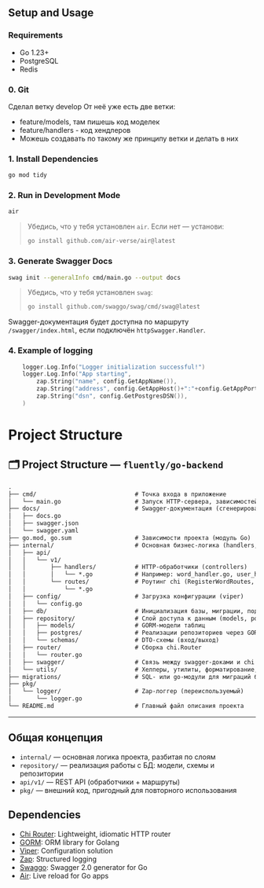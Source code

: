 ## Setup and Usage

### Requirements

- Go 1.23+
- PostgreSQL
- Redis

### 0. Git

Сделал ветку develop
От неё уже есть две ветки:
- feature/models, там пишешь код моделек
- feature/handlers - код хендлеров
- Можешь создавать по такому же принципу ветки и делать в них

### 1. Install Dependencies

```bash
go mod tidy
```

### 2. Run in Development Mode

```bash
air
```

> Убедись, что у тебя установлен `air`. Если нет — установи:
> ```bash
> go install github.com/air-verse/air@latest
> ```

### 3. Generate Swagger Docs

```bash
swag init --generalInfo cmd/main.go --output docs
```

> Убедись, что у тебя установлен `swag`:
> ```bash
> go install github.com/swaggo/swag/cmd/swag@latest
> ```

Swagger-документация будет доступна по маршруту `/swagger/index.html`, если подключён `httpSwagger.Handler`.

### 4. Example of logging

```main.go
	logger.Log.Info("Logger initialization successful!")
	logger.Log.Info("App starting",
		zap.String("name", config.GetAppName()),
		zap.String("address", config.GetAppHost()+":"+config.GetAppPort()),
		zap.String("dsn", config.GetPostgresDSN()),
	)
```

# Project Structure
## 🗂️ Project Structure — `fluently/go-backend`

```txt
.
├── cmd/                            # Точка входа в приложение
│   └── main.go                     # Запуск HTTP-сервера, зависимостей и маршрутов
├── docs/                           # Swagger-документация (сгенерировано через swag)
│   ├── docs.go
│   ├── swagger.json
│   └── swagger.yaml
├── go.mod, go.sum                  # Зависимости проекта (модуль Go)
├── internal/                       # Основная бизнес-логика (handlers, сервисы, доступ к данным)
│   ├── api/
│   │   └── v1/
│   │       ├── handlers/           # HTTP-обработчики (controllers)
│   │       │   └── *.go            # Например: word_handler.go, user_handler.go и т.д.
│   │       └── routes/             # Роутинг chi (RegisterWordRoutes, и т.п.)
│   │           └── *.go
│   ├── config/                     # Загрузка конфигурации (viper)
│   │   └── config.go
│   ├── db/                         # Инициализация базы, миграции, подключения (ещё пусто)
│   ├── repository/                 # Слой доступа к данным (models, postgres-реализации, DTO)
│   │   ├── models/                 # GORM-модели таблиц
│   │   ├── postgres/               # Реализации репозиториев через GORM
│   │   └── schemas/                # DTO-схемы (вход/выход)
│   ├── router/                     # Сборка chi.Router
│   │   └── router.go
│   ├── swagger/                    # Связь между swagger-доками и chi (опционально)
│   └── utils/                      # Хелперы, утилиты, форматирование, ошибки и т.д.
├── migrations/                     # SQL- или go-модули для миграций базы данных
├── pkg/
│   └── logger/                     # Zap-логгер (переиспользуемый)
│       └── logger.go
└── README.md                       # Главный файл описания проекта
```

---

## Общая концепция

- `internal/` — основная логика проекта, разбитая по слоям
- `repository/` — реализация работы с БД: модели, схемы и репозитории
- `api/v1/` — REST API (обработчики + маршруты)
- `pkg/` — внешний код, пригодный для повторного использования

## Dependencies

- [Chi Router](https://github.com/go-chi/chi): Lightweight, idiomatic HTTP router
- [GORM](https://gorm.io/): ORM library for Golang
- [Viper](https://github.com/spf13/viper): Configuration solution
- [Zap](https://github.com/uber-go/zap): Structured logging
- [Swaggo](https://github.com/swaggo/swag): Swagger 2.0 generator for Go
- [Air](https://github.com/cosmtrek/air): Live reload for Go apps